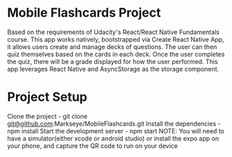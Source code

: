 # Mobile Flashcards Project
Based on the requirements of Udacity's React/React Native Fundamentals course. This app works natively, bootstrapped via Create React Native App, it allows users create and manage decks of questions. The user can then quiz themselves based on the cards in each deck. Once the user completes the quiz, there will be a grade displayed for how the user performed. This app leverages React Native and AsyncStorage as the storage component.

# Project Setup
Clone the project - git clone git@github.com:Markseye/MobileFlashcards.git
Install the dependencies - npm install
Start the development server - npm start
NOTE: You will need to have a simulator(either xcode or android studio) or
install the expo app on your phone, and capture the QR code to run on your device
